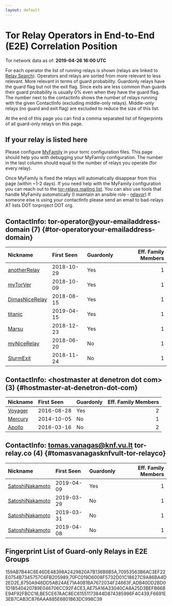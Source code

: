 ```yaml
---
layout: default
---
```



# Tor Relay Operators in End-to-End (E2E) Correlation Position

Tor network data as of: **2019-04-26 16:00 UTC**

For each operator the list of running relays is shown (relays are linked to [Relay Search](https://metrics.torproject.org/rs.html)).
Operators and relays are sorted from more relevant to less relevant. More relevant in terms of guard probability.
Guardonly relays have the guard flag but not the exit flag.
Since exits are less common than guards their guard probability is usually 0% even when they have the guard flag.
The number next to the contactinfo shows the number of relays running with the given ContactInfo (excluding middle-only relays).
Middle-only relays (no guard and exit flag) are excluded to reduce the size of this list.

At the end of this page you can find a comma separated list of fingerprints of all guard-only relays on this page.

## If your relay is listed here
Please configure [MyFamily](https://www.torproject.org/docs/tor-manual.html.en#MyFamily) in your torrc configuration files.
This page should help you with debugging your MyFamily configuration. The number in the last column should equal to the number of
relays you operate (for every relay).

Once MyFamily is fixed the relays will automatically disappear from this page (within ~1-2 days).
If you need help with the MyFamily configuration you can reach out to the
[tor-relays mailing list](https://lists.torproject.org/cgi-bin/mailman/listinfo/tor-relays).
You can also use tools that handle MyFamily automatically (I maintain an ansible role - 
[relayor](https://medium.com/@nusenu/deploying-tor-relays-with-ansible-6612593fa34d))
If someone else is using your contactInfo please send an email to bad-relays AT lists DOT torproject DOT org.


## ContactInfo: tor-operator@your-emailaddress-domain (7) {#tor-operatoryour-emailaddress-domain}

| Nickname                                                                                                  | First Seen   | Guardonly   |   Eff. Family Members |
|:----------------------------------------------------------------------------------------------------------|:-------------|:------------|----------------------:|
| [anotherRelay](https://metrics.torproject.org/rs.html#details/F6691E3EB7CAB3C876AAA885E6801B63DC998C39)   | 2018-10-29   | Yes         |                     1 |
| [myTorVer](https://metrics.torproject.org/rs.html#details/70953563B6AC3EF22E0754B7345757C6FB205989)       | 2018-10-09   | Yes         |                     1 |
| [DimasNiceRelay](https://metrics.torproject.org/rs.html#details/BE5CE67AAC8EC61551173844D874385996F4C439) | 2018-08-15   | Yes         |                     1 |
| [titanic](https://metrics.torproject.org/rs.html#details/ADB40DD2BD01D18540420789E046706CC92F4CE3)        | 2019-04-15   | Yes         |                     1 |
| [Marsu](https://metrics.torproject.org/rs.html#details/8750A946DD5AB24AE71A40B1BA7672034F24663F)          | 2018-12-23   | Yes         |                     1 |
| [myNiceRelay](https://metrics.torproject.org/rs.html#details/9FC15C742C2E95A34F104CB5A0826C6659CFF2B7)    | 2018-06-20   | No          |                     1 |
| [SlurmExit](https://metrics.torproject.org/rs.html#details/C0BFC0A0341BD0293F093DEC6966B99038A31B79)      | 2018-11-24   | No          |                     1 |

## ContactInfo: &lt;hostmaster at denetron dot com&gt; (3) {#hostmaster-at-denetron-dot-com}

| Nickname                                                                                           | First Seen   | Guardonly   |   Eff. Family Members |
|:---------------------------------------------------------------------------------------------------|:-------------|:------------|----------------------:|
| [Voyager](https://metrics.torproject.org/rs.html#details/AE75A16A33040CA8A25D3BEFB66BE94F92FBCC16) | 2016-08-28   | Yes         |                     2 |
| [Mercury](https://metrics.torproject.org/rs.html#details/484CEAF51A37EC992645FB6257B2EBC4AE20D9B7) | 2014-10-05   | No          |                     1 |
| [Apollo](https://metrics.torproject.org/rs.html#details/9A630383897133B05DB56532ECC91214CF195F68)  | 2016-03-16   | No          |                     2 |

## ContactInfo: tomas.vanagas@knf.vu.lt tor-relay.co (4) {#tomasvanagasknfvult-tor-relayco}

| Nickname                                                                                                   | First Seen   | Guardonly   |   Eff. Family Members |
|:-----------------------------------------------------------------------------------------------------------|:-------------|:------------|----------------------:|
| [SatoshiNakamoto](https://metrics.torproject.org/rs.html#details/159AB7B44C6E46DE48398A2429820A7B136B6B5A) | 2019-04-09   | Yes         |                     1 |
| [SatoshiNakamoto](https://metrics.torproject.org/rs.html#details/1939CC1B41298A49C0684878813DED5CD1A9EE98) | 2019-03-29   | No          |                     1 |
| [SatoshiNakamoto](https://metrics.torproject.org/rs.html#details/23F7759EBFA353E10F34A6DD69126FE7F890E408) | 2019-03-31   | No          |                     1 |
| [SatoshiNakamoto](https://metrics.torproject.org/rs.html#details/56F3E462972E7B6681A557AC1345DEFC8873C1B6) | 2019-04-08   | No          |                     1 |


## Fingerprint List of Guard-only Relays in E2E Groups

159AB7B44C6E46DE48398A2429820A7B136B6B5A,70953563B6AC3EF22E0754B7345757C6FB205989,70FC019D6008F5732D01C18627C9A86BA4D2ED2E,8750A946DD5AB24AE71A40B1BA7672034F24663F,ADB40DD2BD01D18540420789E046706CC92F4CE3,AE75A16A33040CA8A25D3BEFB66BE94F92FBCC16,BE5CE67AAC8EC61551173844D874385996F4C439,F6691E3EB7CAB3C876AAA885E6801B63DC998C39